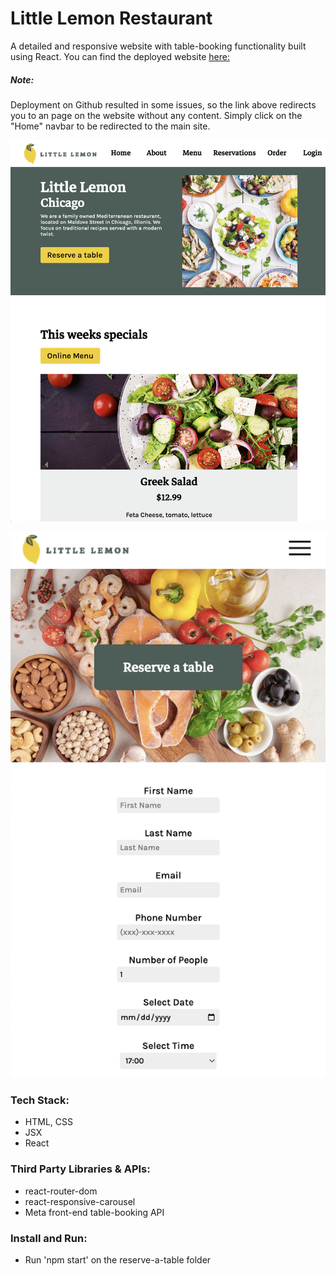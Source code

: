 # Little Lemon Restaurant
A detailed and responsive website with table-booking functionality built using React. You can find the deployed website [here:](https://aprilschen.github.io/Little-Lemon-Restaurant/)

##### Note: 
Deployment on Github resulted in some issues, so the link above redirects you to an page on the website without any content. Simply click on the "Home" navbar to be redirected to the main site.

![Screenshot](readme-image1.png)

![Screenshot](readme-image2.png)

### Tech Stack:
 - HTML, CSS
 - JSX
 - React

### Third Party Libraries & APIs:
 - react-router-dom
 - react-responsive-carousel
 - Meta front-end table-booking API

### Install and Run:
 - Run 'npm start' on the reserve-a-table folder
